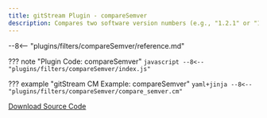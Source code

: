 ```yaml
---
title: gitStream Plugin - compareSemver
description: Compares two software version numbers (e.g., "1.2.1" or "1.2b") and determines the type of version change.
---
```


--8<-- "plugins/filters/compareSemver/reference.md"

??? note "Plugin Code: compareSemver"
    ```javascript
    --8<-- "plugins/filters/compareSemver/index.js"
    ```
    <div class="result" markdown>
    <span>
    </span>
    </div>


??? example "gitStream CM Example: compareSemver"
    ```yaml+jinja
    --8<-- "plugins/filters/compareSemver/compare_semver.cm"
    ```
    <div class="result" markdown>
    <span>
    </span>
    </div>

[Download Source Code](https://github.com/linear-b/gitstream/tree/main/plugins/filters/compareSemver)
